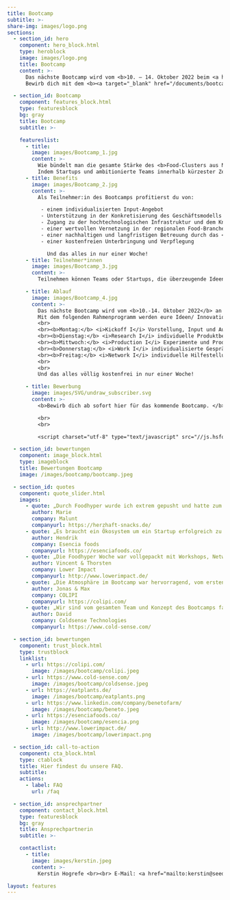```yaml
---
title: Bootcamp
subtitle: >-
share-img: images/logo.png
sections:
  - section_id: hero
    component: hero_block.html
    type: heroblock
    image: images/logo.png
    title: Bootcamp
    content: >-
      Das nächste Bootcamp wird vom <b>10. – 14. Oktober 2022 beim <a href="https://www.seedhouse.de/">Seedhouse</a> in Osnabrück und <a href="https://www.dil-ev.de/">DIL</a> in Quakenbrück</b> stattfinden.
      Bewirb dich mit dem <b><a target="_blank" href="/documents/bootcamp_bewerbung.pdf">Bewerbungsformular</a></b> und deinem <b><a target="_blank" href="/documents/portfolio_dil.pdf">Pitch Deck</a></b> ab sofort hier auf der Seite.

  - section_id: Bootcamp
    component: features_block.html
    type: featuresblock
    bg: gray
    title: Bootcamp
    subtitle: >-

    featureslist:
      - title:
        image: images/Bootcamp_1.jpg
        content: >-
          Wie bündelt man die gesamte Stärke des <b>Food-Clusters aus Niedersachsen</b> in einer Woche? 
          Indem Startups und ambitionierte Teams innerhalb kürzester Zeit <b>Zugang zur hochtechnologischen Infrastruktur</b> und zum <b>Know-How</b> des Deutschen Instituts für Lebensmitteltechnik erhalten und von den Startup-Erfahrungen und dem Netzwerk des <a href="https://www.seedhouse.de/">Seedhouse</a> und der darum versammelten 34 Unternehmen aus der gesamten Lebensmittelwertschöpfungskette profitieren.
      - title: Benefits
        image: images/Bootcamp_2.jpg
        content: >-
          Als Teilnehmer:in des Bootcamps profitierst du von:

           - einem individualisierten Input-Angebot
           - Unterstützung in der Konkretisierung des Geschäftsmodells sowie der Kommerzialisierung
           - Zugang zu der hochtechnologischen Infrastruktur und dem Knowhow des <a href="https://www.dil-ev.de/">DIL</a>
           - einer wertvollen Vernetzung in der regionalen Food-Branche
           - einer nachhaltigen und langfristigen Betreuung durch das <a href="https://www.seedhouse.de/">Seedhouse</a> und das DIL
           - einer kostenfreien Unterbringung und Verpflegung

             Und das alles in nur einer Woche!
      - title: Teilnehmer*innen
        image: images/Bootcamp_3.jpg
        content: >-
          Teilnehmen können Teams oder Startups, die überzeugende Ideen/ Prototypen für Innovationen im Lebensmittelsektor mitbringen.

      - title: Ablauf
        image: images/Bootcamp_4.jpg
        content: >-
          Das nächste Bootcamp wird vom <b>10.-14. Oktober 2022</b> an den Standorten <b><a href="https://www.seedhouse.de/">Seedhouse</a> (Osnabrück)</b> und an dem <b><a href="https://www.dil-ev.de/">DIL</a> (Quakenbrück)</b> durchgeführt. 
          Mit dem folgenden Rahmenprogramm werden eure Ideen/ Innovationen auf das nächste Level gebracht:
          <br>
          <br><b>Montag:</b> <i>Kickoff I</i> Vorstellung, Input und Austausch zu Food-Trends, Lessons Learned, u.v.m., Kennenlernen der Teilnehmer\*innen
          <br><b>Dienstag:</b> <i>Research I</i> individuelle Produktberatung mit Experten des DIL  
          <br><b>Mittwoch:</b> <i>Production I</i> Experimente und Produktion zur Entwicklung und Optimierung der Produktidee am DIL 
          <br><b>Donnerstag:</b> <i>Work I</i> individualisierte Gesprächen mit Expert\*innen zu den Themen: Food-Legal / Novel Food, Netzwerk, Marketing, Storytelling, Produktentwicklung, Investment, VC und Business Angels u.v.m. 
          <br><b>Freitag:</b> <i>Network I</i> individuelle Hilfestellungen, Pitch-Event mit anschließender Verkostung vor Vertreter\*innen namenhafter Unternehmen aus dem Food-Bereich, Matchmaking sowie wertvolles Feedback bei anschließendem Netzwerken
          <br>
          <br> 
          Und das alles völlig kostenfrei in nur einer Woche!

      - title: Bewerbung
        image: images/SVG/undraw_subscriber.svg
        content: >-
          <b>Bewirb dich ab sofort hier für das kommende Bootcamp. </b> Bewerben können sich Teams und Startups mit innovativen Ideen rund um den Food-(Tech-) Bereich. Die Bewerbung erfolgt über das <b><a target="_blank" href="/documents/bootcamp_bewerbung.pdf">Bewerbungsformular</a></b> sowie ein <b><a target="_blank" href="/documents/portfolio_dil.pdf">Pitch Deck</a></b>, in dem eure Innovation, deren Umsetzbarkeit und Potential auf dem Markt deutlich werden.

          <br>
          <br>

          <script charset="utf-8" type="text/javascript" src="//js.hsforms.net/forms/v2.js"></script> <script> hbspt.forms.create({ region: "na1", portalId: "5968998", formId: "769d882c-ebf5-4f5e-b2da-bdf361740c55" }); </script>

  - section_id: bewertungen
    component: image_block.html
    type: imageblock
    title: Bewertungen Bootcamp
    image: /images/bootcamp/bootcamp.jpeg

  - section_id: quotes
    component: quote_slider.html
    images:
      - quote: „Durch Foodhyper wurde ich extrem gepusht und hatte zum ersten Mal das Gefühl einer rundum Unterstützung. Der Austausch mit den anderen StartUps war auf Augenhöhe und super Supportive wodurch die Woche über eine sehr angenehme Atmosphäre geherrscht hat. Foodhyper hat mich jeden Tag aus meiner Komfortzone herausgeholt - und das war toll!“
        author: Marie
        company: Malunt
        companyurl: https://herzhaft-snacks.de/
      - quote: „Es braucht ein Ökosystem um ein Startup erfolgreich zu machen. Der FoodHyper baut eine Brücke in Deutschlands größtes Food-Ökosystem Osnabrück.“
        author: Hendrik
        company: Esencia foods
        companyurl: https://esenciafoods.co/
      - quote: „Die Foodhyper Woche war vollgepackt mit Workshops, Networking und jede Menge individueller Input. Wir empfehlen jedem Food Startup diese tollen Möglichkeiten wahrzunehmen und sich für das Foodhyper Programm zu bewerben.“
        author: Vincent & Thorsten
        company: Lower Impact
        companyurl: http://www.lowerimpact.de/
      - quote: „Die Atmosphäre im Bootcamp war hervorragend, vom ersten Tag an war der Austausch mit Gleichgesinnten fruchtbar, wobei der Spaß nicht zu kurz kam. Besonders wertvoll waren für uns die Gespräche mit den Experten des DILs, die auch nach dem Bootcamp weitergeführt wurden.“
        author: Jonas & Max
        company: COLIPI
        companyurl: https://colipi.com/
      - quote: „Wir sind vom gesamten Team und Konzept des Bootcamps fasziniert. Es war eine intensive und lernreiche Woche, die uns nach vorne bewegt hat.“
        author: David
        company: Coldsense Technologies
        companyurl: https://www.cold-sense.com/

  - section_id: bewertungen
    component: trust_block.html
    type: trustblock
    linklist:
      - url: https://colipi.com/
        image: /images/bootcamp/colipi.jpeg
      - url: https://www.cold-sense.com/
        image: /images/bootcamp/coldsense.jpeg
      - url: https://eatplants.de/
        image: /images/bootcamp/eatplants.png
      - url: https://www.linkedin.com/company/benetofarm/
        image: /images/bootcamp/beneto.jpeg
      - url: https://esenciafoods.co/
        image: /images/bootcamp/esencia.png
      - url: http://www.lowerimpact.de/
        image: /images/bootcamp/lowerimpact.png

  - section_id: call-to-action
    component: cta_block.html
    type: ctablock
    title: Hier findest du unsere FAQ.
    subtitle:
    actions:
      - label: FAQ
        url: /faq

  - section_id: ansprechpartner
    component: contact_block.html
    type: featuresblock
    bg: gray
    title: Ansprechpartnerin
    subtitle: >-

    contactlist:
      - title:
        image: images/kerstin.jpeg
        content: >-
          Kerstin Hogrefe <br><br> E-Mail: <a href="mailto:kerstin@seedhouse.de ">kerstin@seedhouse.de  </a> <br><br> Tel.: 0151 67965973

layout: features
---
```


